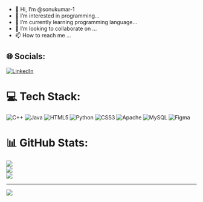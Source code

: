 - 👋 Hi, I’m @sonukumar-1
- 👀 I’m interested in programming...
- 🌱 I’m currently learning programming language...
- 💞️ I’m looking to collaborate on ...
- 📫 How to reach me ...

<!---
sonukumar-1/sonukumar-1 is a ✨ special ✨ repository because its `README.md` (this file) appears on your GitHub profile.
You can click the Preview link to take a look at your changes.
--->

## 🌐 Socials:
[![LinkedIn](https://img.shields.io/badge/LinkedIn-%230077B5.svg?logo=linkedin&logoColor=white)](https://linkedin.com/in/sonu-kumar-sah-85b914217/) 

# 💻 Tech Stack:
![C++](https://img.shields.io/badge/c++-%2300599C.svg?style=for-the-badge&logo=c%2B%2B&logoColor=white) ![Java](https://img.shields.io/badge/java-%23ED8B00.svg?style=for-the-badge&logo=java&logoColor=white) ![HTML5](https://img.shields.io/badge/html5-%23E34F26.svg?style=for-the-badge&logo=html5&logoColor=white) ![Python](https://img.shields.io/badge/python-3670A0?style=for-the-badge&logo=python&logoColor=ffdd54) ![CSS3](https://img.shields.io/badge/css3-%231572B6.svg?style=for-the-badge&logo=css3&logoColor=white) ![Apache](https://img.shields.io/badge/apache-%23D42029.svg?style=for-the-badge&logo=apache&logoColor=white) ![MySQL](https://img.shields.io/badge/mysql-%2300f.svg?style=for-the-badge&logo=mysql&logoColor=white) 	![Figma](https://img.shields.io/badge/figma-%23F24E1E.svg?style=for-the-badge&logo=figma&logoColor=white)
# 📊 GitHub Stats:
![](https://github-readme-stats.vercel.app/api?username=sonukumar-1&theme=dark&hide_border=false&include_all_commits=false&count_private=false)<br/>
![](https://github-readme-streak-stats.herokuapp.com/?user=sonukumar-1&theme=dark&hide_border=false)<br/>
![](https://github-readme-stats.vercel.app/api/top-langs/?username=sonukumar-1&theme=dark&hide_border=false&include_all_commits=false&count_private=false&layout=compact)

---
[![](https://visitcount.itsvg.in/api?id=sonukumar-1&icon=0&color=0)](https://visitcount.itsvg.in)

<!-- Proudly created with GPRM ( https://gprm.itsvg.in ) -->
